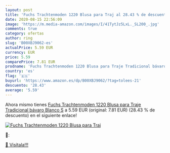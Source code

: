 ```yaml
---
layout: post
title: 'Fuchs Trachtenmoden 1220 Blusa para Traj al 28.43 % de descuento'
date: 2020-08-15 22:56:09
image: 'https://m.media-amazon.com/images/I/41TytJz5LxL._SL200_.jpg'
comments: true
category: ofertas
author: ring
slug: 'B00XBJ9062-es'
actualPrice: 5.59 EUR
currency: EUR
price: 5.59
comparePrice: 7.81 EUR
prodname: 'Fuchs Trachtenmoden 1220 Blusa para Traje Tradicional bávaro  Blanco S'
country: 'es'
flag: '🇪🇸'
buyurl: 'https://www.amazon.es/dp/B00XBJ9062/?tag=tolees-21'
descuento: '28.43'
average: '5.59'
---
```


Ahora mismo tienes [Fuchs Trachtenmoden 1220 Blusa para Traje Tradicional bávaro  Blanco S](https://www.amazon.es/dp/B00XBJ9062/?tag=tolees-21) a 5.59 EUR (original: 7.81 EUR) (28.43 %  de descuento) en el siguiente enlace!

[![Fuchs Trachtenmoden 1220 Blusa para Traj](https://m.media-amazon.com/images/I/41TytJz5LxL._SL200_.jpg)](https://www.amazon.es/dp/B00XBJ9062/?tag=tolees-21)

🔎:


[🛒 Visítala!!!](https://www.amazon.es/dp/B00XBJ9062/?tag=tolees-21)
